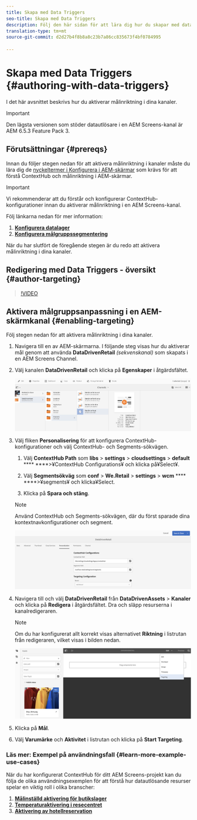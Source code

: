 ```yaml
---
title: Skapa med Data Triggers
seo-title: Skapa med Data Triggers
description: Följ den här sidan för att lära dig hur du skapar med datautlösare.
translation-type: tm+mt
source-git-commit: d2d27b4f8b8a8c23b7a86cc835673f4bf0784995

---
```



# Skapa med Data Triggers {#authoring-with-data-triggers}

I det här avsnittet beskrivs hur du aktiverar målinriktning i dina kanaler.

>[!IMPORTANT]
> Den lägsta versionen som stöder datautlösare i en AEM Screens-kanal är AEM 6.5.3 Feature Pack 3.

## Förutsättningar {#prereqs}

Innan du följer stegen nedan för att aktivera målinriktning i kanaler måste du lära dig de [nyckeltermer i Konfigurera i AEM-skärmar](configuring-context-hub.md) som krävs för att förstå ContextHub och målinriktning i AEM-skärmar.

>[!IMPORTANT]
> Vi rekommenderar att du förstår och konfigurerar ContextHub-konfigurationer innan du aktiverar målinriktning i en AEM Screens-kanal.

Följ länkarna nedan för mer information:

1. **[Konfigurera datalager](configuring-context-hub.md)**
1. **[Konfigurera målgruppssegmentering](configuring-context-hub.md)**

När du har slutfört de föregående stegen är du redo att aktivera målinriktning i dina kanaler.

## Redigering med Data Triggers - översikt {#author-targeting}

>[!VIDEO](https://video.tv.adobe.com/v/31921)

## Aktivera målgruppsanpassning i en AEM-skärmkanal {#enabling-targeting}

Följ stegen nedan för att aktivera målinriktning i dina kanaler.

1. Navigera till en av AEM-skärmarna. I följande steg visas hur du aktiverar mål genom att använda **DataDrivenRetail** *(sekvenskanal)* som skapats i en AEM Screens Channel.

1. Välj kanalen **DataDrivenRetail** och klicka på **Egenskaper** i åtgärdsfältet.

   ![screen_shot_2019-05-01at43332pm](assets/screen_shot_2019-05-01at43332pm.png)

1. Välj fliken **Personalisering** för att konfigurera ContextHub-konfigurationer och välj ContextHub- och Segments-sökvägen.

   1. Välj **ContextHub Path** som **libs** > **settings** > **cloudsettings** > **default** **** ****>¥ContextHub Configurations¥ och klicka på¥Select¥.

   1. Välj **Segmentsökväg** som **conf** > **We.Retail** > **settings** > **wcm** **** ****>¥segments¥ och klicka¥Select.

   1. Klicka på **Spara och stäng**.
   >[!NOTE]
   >
   >Använd ContextHub och Segments-sökvägen, där du först sparade dina kontextnavkonfigurationer och segment.

   ![screen_shot_2019-05-01at44030pm](assets/screen_shot_2019-05-01at44030pm.png)

1. Navigera till och välj **DataDrivenRetail** från **DataDrivenAssets** > **Kanaler** och klicka på **Redigera** i åtgärdsfältet. Dra och släpp resurserna i kanalredigeraren.

   >[!NOTE]
   >
   >Om du har konfigurerat allt korrekt visas alternativet **Riktning** i listrutan från redigeraren, vilket visas i bilden nedan.

   ![screen_shot_2019-05-01at44231pm](assets/screen_shot_2019-05-01at44231pm.png)

1. Klicka på **Mål**.

1. Välj **Varumärke** och **Aktivitet** i listrutan och klicka på **Start Targeting**.

### Läs mer: Exempel på användningsfall {#learn-more-example-use-cases}

När du har konfigurerat ContextHub för ditt AEM Screens-projekt kan du följa de olika användningsexemplen för att förstå hur datautlösande resurser spelar en viktig roll i olika branscher:

1. **[Målinställd aktivering för butikslager](retail-inventory-activation.md)**
1. **[Temperaturaktivering i resecentret](local-temperature-activation.md)**
1. **[Aktivering av hotellreservation](hospitality-reservation-activation.md)**

